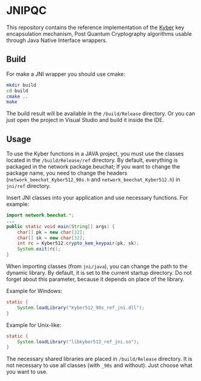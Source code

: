# JNIPQC

This repository contains the reference implementation of the [Kyber](https://www.pq-crystals.org/kyber/) key encapsulation mechanism, Post Quantum Cryptography algorithms usable through Java Native Interface wrappers.

## Build

For make a JNI wrapper you should use cmake:
```sh
mkdir build
cd build
cmake ..
make
```
The build result will be available in the `/build/Release` directory.
Or you can just open the project in Visual Studio and build it inside the IDE.

## Usage

To use the Kyber functions in a JAVA project, you must use the classes located in the `/build/Release/ref` directory.
By default, everything is packaged in the network package.beuchat; If you want to change the package name, you need to change the headers (`network_beechat_Kyber512_90s.h` and `network_beechat_Kyber512.h`) in `jni/ref` directory.

Insert JNI classes into your application and use necessary functions. For example:

```java
import network.beechat.*;
...
public static void main(String[] args) {
    char[] pk = new char[32];
    char[] sk = new char[32];
    int rc = Kyber512.crypto_kem_keypair(pk, sk);
    System.exit(rc);
}
```
When importing classes (from `jni/java`), you can change the path to the dynamic library. By default, it is set to the current startup directory. Do not forget about this parameter, because it depends on place of the library.

Example for Windows:
```java
static {
    System.loadLibrary("kyber512_90s_ref_jni.dll");
}
```

Example for Unix-like:
```java
static {
    System.loadLibrary("libkyber512_ref_jni.so");
}
```

The necessary shared libraries are placed in `/build/Release` directory. It is not necessary to use all classes (with `_90s` and without). Just choose what you want to use.





